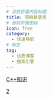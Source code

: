 ```yaml
---
# 当前页面内容标题
title: 项目目录页
# 当前页面图标
icon: free
category:
  - 快速导航
# 标签
tag:
  - 优质博客
  - 搜索引擎
---
```


[C++知识](/thinking/1/README.md)

[2](/thinking/2/README.md)
